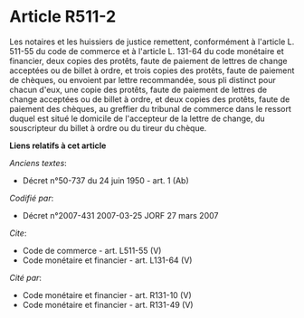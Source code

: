 # Article R511-2

Les notaires et les huissiers de justice remettent, conformément à l'article L. 511-55 du code de commerce et à l'article L.
131-64 du code monétaire et financier, deux copies des protêts, faute de paiement de lettres de change acceptées ou de billet
à ordre, et trois copies des protêts, faute de paiement de chèques, ou envoient par lettre recommandée, sous pli distinct
pour chacun d'eux, une copie des protêts, faute de paiement de lettres de change acceptées ou de billet à ordre, et deux
copies des protêts, faute de paiement des chèques, au greffier du tribunal de commerce dans le ressort duquel est situé le
domicile de l'accepteur de la lettre de change, du souscripteur du billet à ordre ou du tireur du chèque.

**Liens relatifs à cet article**

_Anciens textes_:

  - Décret n°50-737 du 24 juin 1950 - art. 1 (Ab)

_Codifié par_:

  - Décret n°2007-431 2007-03-25 JORF 27 mars 2007

_Cite_:

  - Code de commerce - art. L511-55 (V)
  - Code monétaire et financier - art. L131-64 (V)

_Cité par_:

  - Code monétaire et financier - art. R131-10 (V)
  - Code monétaire et financier - art. R131-49 (V)
